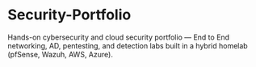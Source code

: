 # Security-Portfolio
Hands-on cybersecurity and cloud security portfolio — End to End networking, AD, pentesting, and detection labs built in a hybrid homelab (pfSense, Wazuh, AWS, Azure).
